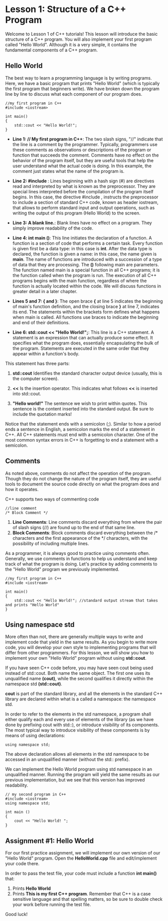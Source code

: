Lesson 1: Structure of a C++ Program
==========

Welcome to Lesson 1 of C++ tutorials! This lesson will introduce the basic structure of a C++ program. You will also implement your first program called "Hello World". Although it is a very simple, it contains the fundamental components of a C++ program.

Hello World
---------

The best way to learn a programming language is by writing programs. Here, we have a basic program that prints "Hello World" (which is typically the first program that beginners write). We have broken down the program line by line to discuss what each component of our program does.

	//my first program in C++
	#include <iostream>
	
	int main()
	{
		std::cout << "Hello World!";
	}

+ **Line 1: // My first program in C++**:
The two slash signs, "//"  indicate that the line is a comment by the programmer. Typically, programmers use these comments as observations or descriptions of the program or function that succeeds the comment. Comments have no effect on the behavior of the program itself, but they are useful tools that help the user understand what the actual code is doing. In this example, the comment just states what the name of the program is.

+ **Line 2: #include <iostream>**:
Lines beginning with a hash sign (#) are directives read and interpreted by what is known as the preprocessor. They are special lines interpreted before the compilation of the program itself begins. In this case, the directive #include <iostream>, instructs the preprocessor to include a section of standard C++ code, known as header iostream, that allows to perform standard input and output operations, such as writing the output of this program (Hello World) to the screen.

* **Line 3: A blank line.**:
Blank lines have no effect on a program. They simply improve readability of the code.

* **Line 4: int main ()**:
This line initiates the declaration of a function. A function is a section of code that performs a certain task. Every function is given first be a data type: in this case is **int**. After the data type is declared, the function is given a name: in this case, the name given is **main**. The name of functions are introduced with a succession of a type of data that they are processing. The **()** following main are parameters. The function named main is a special function in all C++ programs; it is the function called when the program is run. The execution of all C++ programs begins with the main function, regardless of where the function is actually located within the code. We will discuss functions in greater detail in a later chapter.
* **Lines 5 and 7: { and }**:
The open brace **{** at line 5 indicates the beginning of main's function definition, and the closing brace **}** at line 7, indicates its end. The statements within the brackets form defines what happens when main is called. All functions use braces to indicate the beginning and end of their definitions.

+ **Line 6: std::cout << "Hello World!";**:
This line is a C++ statement. A statement is an expression that can actually produce some effect. It specifies what the program does, essentially encapsulating the bulk of the program. Statements are executed in the same order that they appear within a function's body.

This statement has three parts: 

1. **std::cout** Identifies the standard character output device (usually, this is the computer screen). 

2. **<<** Is the insertion operator. This indicates what follows **<<** is inserted into std::cout. 

3. **"Hello world!"** The sentence we wish to print within quotes. This sentence is the content inserted into the standard output. Be sure to include the quotation marks!

Notice that the statement ends with a semicolon (;). Similar to how a period ends a sentence in English, a semicolon marks the end of a statement in C++. All C++ statements must end with a semicolon character. One of the most common syntax errors in C++ is forgetting to end a statement with a semicolon.




Comments
---------

As noted above, comments do not affect the operation of the program. Though they do not change the nature of the program itself, they are useful tools to document the source code directly on what the program does and how it operates.

C++ supports two ways of commenting code
	
	//line comment
	/* Block Comment */

1. **Line Comments**: Line comments discard everything from where the pair of slash signs (//) are found up to the end of that same line. 
2. **Block Comments**: Block comments discard everything between the /* characters and the first appearance of the */ characters, with the possibility of including multiple lines.

As a programmer, it is always good to practice using comments often. Generally, we use comments in functions to help us understand and keep track of what the program is doing. Let's practice by adding comments to the "Hello World" program we previously implemented.

	//my first program in C++
	#include <iostream>
	
	int main()
	{
		std::cout << "Hello World!"; //standard output stream that takes and prints "Hello World"
	}



Using namespace std
--------

More often than not, there are generally multiple ways to write and implement code that yield in the same results. As you begin to write more code, you will develop your own style to implementing programs that will differ from other programmers. For this lesson, we will show you how to implement your own "Hello World" program without using **std::cout**.

If you have seen C++ code before, you may have seen cout being used instead of std::cout. Both name the same object. The first one uses its unqualified name **(cout)**, while the second qualifies it directly within the namespace std **(std::cout)**.

**cout** is part of the standard library, and all the elements in the standard C++ library are declared within what is a called a namespace: the namespace std.

In order to refer to the elements in the std namespace, a program shall either qualify each and every use of elements of the library (as we have done by prefixing cout with std::), or introduce visibility of its components. The most typical way to introduce visibility of these components is by means of using declarations:
	
	using namespace std;

The above declaration allows all elements in the std namespace to be accessed in an unqualified manner (without the std:: prefix).

We can implement the Hello World program using std namespace in an unqualified manner. Running the program will yield the same results as our previous implementation, but we see that this version has improved readability.

	// my second program in C++
	#include <iostream>
	using namespace std;

	int main ()
	{
		cout << "Hello World! ";
	}

Assignment #1: Hello World
--------

For our first practice assignment, we will implement our own version of our "Hello World" program.
Open the **HelloWorld.cpp** file and edit/implement your code there.

In order to pass the test file, your code must include a function **int main()** that:
1. Prints **Hello World** 
2. Prints **This is my first C++ program**.
Remember that C++ is a case sensitive language and that spelling matters, so be sure to double check your work before running the test file.

Good luck!
